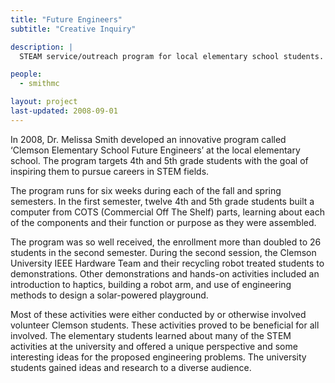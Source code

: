 ```yaml
---
title: "Future Engineers"
subtitle: "Creative Inquiry"

description: |
  STEAM service/outreach program for local elementary school students.

people:
  - smithmc

layout: project
last-updated: 2008-09-01
---
```


In 2008, Dr. Melissa Smith developed an innovative program called ‘Clemson Elementary School Future Engineers’ at the local elementary school. The program targets 4th and 5th grade students with the goal of inspiring them to pursue careers in STEM fields.

The program runs for six weeks during each of the fall and spring semesters. In the first semester, twelve 4th and 5th grade students built a computer from COTS (Commercial Off The Shelf) parts, learning about each of the components and their function or purpose as they were assembled.

The program was so well received, the enrollment more than doubled to 26 students in the second semester. During the second session, the Clemson University IEEE Hardware Team and their recycling robot treated students to demonstrations. Other demonstrations and hands-on activities included an introduction to haptics, building a robot arm, and use of engineering methods to design a solar-powered playground.

Most of these activities were either conducted by or otherwise involved volunteer Clemson students. These activities proved to be beneficial for all involved. The elementary students learned about many of the STEM activities at the university and offered a unique perspective and some interesting ideas for the proposed engineering problems. The university students gained ideas and research to a diverse audience.
